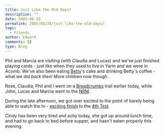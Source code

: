```yaml
---
title: Just Like the Old Days?
description: ""
date: 2005-08-28
permalink: 2005/08/28/just-like-the-old-days/
tags:
  - Friends
author: Edward
comments: []
type: Blog
---
```


Phil and Marcia are visiting (with Claudia and Lucas) and we\'ve just
finished playing cards - just like when they used to live in Yarm and we
were in Acomb. We\'ve also been eating [Betty][1]\'s cake and drinking
Betty\'s coffee - what we did *back then*! More children now though.

Rose, Claudia, Phil and I went on a [Breadcrumbs][2] trail earlier
today, while John, Lucas and Marcia went to the [NRM][3].

During the late afternoon, we got over excited to the point of barely
being able to watch the tv - [exciting finish][4] to the [4th Test][5].

Cindy has been very tired and achy today, she got up around lunch time,
and had to go back to bed before supper, and hasn\'t eaten properly this
evening.



[1]: https://www.bettysandtaylors.co.uk
[2]: https://endpapers.seventyfour.co.uk/publicationsBook.asp?pub_id_PK=15
[3]: https://www.nrm.org.uk/html/home_pb/menu.asp
[4]: https://news.bbc.co.uk/sport1/hi/cricket/england/4192314.stm
[5]: https://news.bbc.co.uk/sport1/hi/cricket/england/4192224.stm
